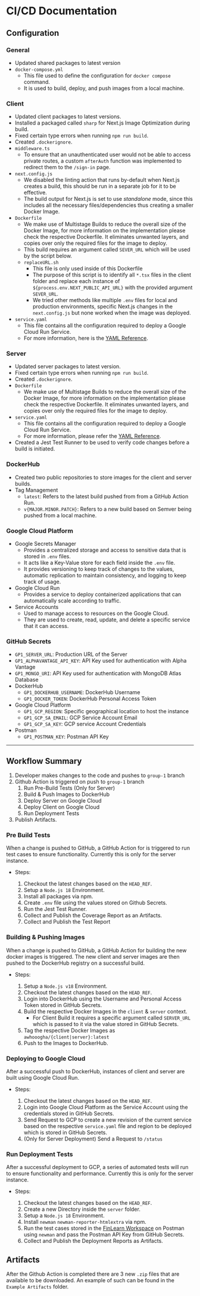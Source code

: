 # CI/CD Documentation

## Configuration

### General

- Updated shared packages to latest version
- `docker-compose.yml`
  - This file used to define the configuration for `docker compose` command.
  - It is used to build, deploy, and push images from a local machine.

### Client

- Updated client packages to latest versions.
- Installed a packaged called `sharp` for Next.js Image Optimization during build.
- Fixed certain type errors when running `npm run build`.
- Created `.dockerignore`.
- `middleware.ts`
  - To ensure that an unauthenticated user would not be able to access private routes, a custom `afterAuth` function was implemented to redirect them to the `/sign-in` page.
- `next.config.js`
  - We disabled the linting action that runs by-default when Next.js creates a build, this should be run in a separate job for it to be effective.
  - The build output for Next.js is set to use _standalone_ mode, since this includes all the necessary files/dependencies thus creating a smaller Docker Image.
- `Dockerfile`
  - We make use of Multistage Builds to reduce the overall size of the Docker Image, for more information on the implementation please check the respective Dockerfile. It eliminates unwanted layers, and copies over only the required files for the image to deploy.
  - This build requires an argument called `SEVER_URL` which will be used by the script below.
  - `replaceURL.sh`
    - This file is only used inside of this Dockerfile
    - The purpose of this script is to identify all `*.tsx` files in the client folder and replace each instance of `${process.env.NEXT_PUBLIC_API_URL}` with the provided argument `SEVER_URL`.
    - We tried other methods like multiple `.env` files for local and production environments, specific Next.js changes in the `next.config.js` but none worked when the image was deployed.
- `service.yaml`
  - This file contains all the configuration required to deploy a Google Cloud Run Service.
  - For more information, here is the [YAML Reference](https://cloud.google.com/run/docs/reference/yaml/v1).

### Server

- Updated server packages to latest version.
- Fixed certain type errors when running `npm run build`.
- Created `.dockerignore`.
- `Dockerfile`
  - We make use of Multistage Builds to reduce the overall size of the Docker Image, for more information on the implementation please check the respective Dockerfile. It eliminates unwanted layers, and copies over only the required files for the image to deploy.
- `service.yaml`
  - This file contains all the configuration required to deploy a Google Cloud Run Service.
  - For more information, please refer the [YAML Reference](https://cloud.google.com/run/docs/reference/yaml/v1).
- Created a Jest Test Runner to be used to verify code changes before a build is initiated.

### DockerHub

- Created two public repositories to store images for the client and server builds.
- Tag Management
  - `latest`: Refers to the latest build pushed from from a GitHub Action Run.
  - `v{MAJOR.MINOR.PATCH}`: Refers to a new build based on Semver being pushed from a local machine.

### Google Cloud Platform

- Google Secrets Manager
  - Provides a centralized storage and access to sensitive data that is stored in `.env` files.
  - It acts like a Key-Value store for each field inside the `.env` file.
  - It provides versioning to keep track of changes to the values, automatic replication to maintain consistency, and logging to keep track of usage.
- Google Cloud Run
  - Provides a service to deploy containerized applications that can automatically scale according to traffic.
- Service Accounts
  - Used to manage access to resources on the Google Cloud.
  - They are used to create, read, update, and delete a specific service that it can access.

### GitHub Secrets

- `GP1_SERVER_URL`: Production URL of the Server
- `GP1_ALPHAVANTAGE_API_KEY`: API Key used for authentication with Alpha Vantage
- `GP1_MONGO_URI`: API Key used for authentication with MongoDB Atlas Database
- DockerHub
  - `GP1_DOCKERHUB_USERNAME`: DockerHub Username
  - `GP1_DOCKER_TOKEN`: DockerHub Personal Access Token
- Google Cloud Platform
  - `GP1_GCP_REGION`: Specific geographical location to host the instance
  - `GP1_GCP_SA_EMAIL`: GCP Service Account Email
  - `GP1_GCP_SA_KEY`: GCP service Account Credentials
- Postman
  - `GP1_POSTMAN_KEY`: Postman API Key

---

## Workflow Summary

1. Developer makes changes to the code and pushes to `group-1` branch
2. Github Action is triggered on push to `group-1` branch
   1. Run Pre-Build Tests (Only for Server)
   2. Build & Push Images to DockerHub
   3. Deploy Server on Google Cloud
   4. Deploy Client on Google Cloud
   5. Run Deployment Tests
3. Publish Artifacts.

### Pre Build Tests

When a change is pushed to GitHub, a GitHub Action for is triggered to run test cases to ensure functionality. Currently this is only for the server instance.

- Steps:

  1. Checkout the latest changes based on the `HEAD_REF`.
  2. Setup a `Node.js 18` Environment.
  3. Install all packages via npm.
  4. Create `.env` file using the values stored on Github Secrets.
  5. Run the Jest Test Runner.
  6. Collect and Publish the Coverage Report as an Artifacts.
  7. Collect and Publish the Test Report

### Building & Pushing Images

When a change is pushed to GitHub, a GitHub Action for building the new docker images is triggered. The new client and server images are then pushed to the DockerHub registry on a successful build.

- Steps:

  1. Setup a `Node.js v18` Environment.
  2. Checkout the latest changes based on the `HEAD_REF`.
  3. Login into DockerHub using the Username and Personal Access Token stored in GitHub Secrets.
  4. Build the respective Docker Images in the `client` & `server` context.
     - For Client Build it requires a specific argument called `SERVER_URL` which is passed to it via the value stored in GitHub Secrets.
  5. Tag the respective Docker Images as `awhooogha/{client|server}:latest`
  6. Push to the Images to DockerHub.

### Deploying to Google Cloud

After a successful push to DockerHub, instances of client and server are built using Google Cloud Run.

- Steps:

  1. Checkout the latest changes based on the `HEAD_REF`.
  2. Login into Google Cloud Platform as the Service Account using the credentials stored in GitHub Secrets.
  3. Send Request to GCP to create a new revision of the current service
     based on the respective `service.yaml` file and region to be deployed which is stored in GitHub Secrets.
  4. (Only for Server Deployment) Send a Request to `/status`

### Run Deployment Tests

After a successful deployment to GCP, a series of automated tests will run to ensure functionality and performance. Currently this is only for the server instance.

- Steps:

  1. Checkout the latest changes based on the `HEAD_REF`.
  2. Create a new Directory inside the `server` folder.
  3. Setup a `Node.js 18` Environment.
  4. Install `newman` `newman-reporter-htmlextra` via npm.
  5. Run the test cases stored in the [FinLearn Workspace](https://www.postman.com/cscc01-finlearn/workspace/finlearn/overview) on Postman using `newman` and pass the Postman API Key from GitHub Secrets.
  6. Collect and Publish the Deployment Reports as Artifacts.


## Artifacts

After the Github Action is completed there are 3 new `.zip` files that are available to be downloaded. An example of such can be found in the `Example Artifacts` folder.
